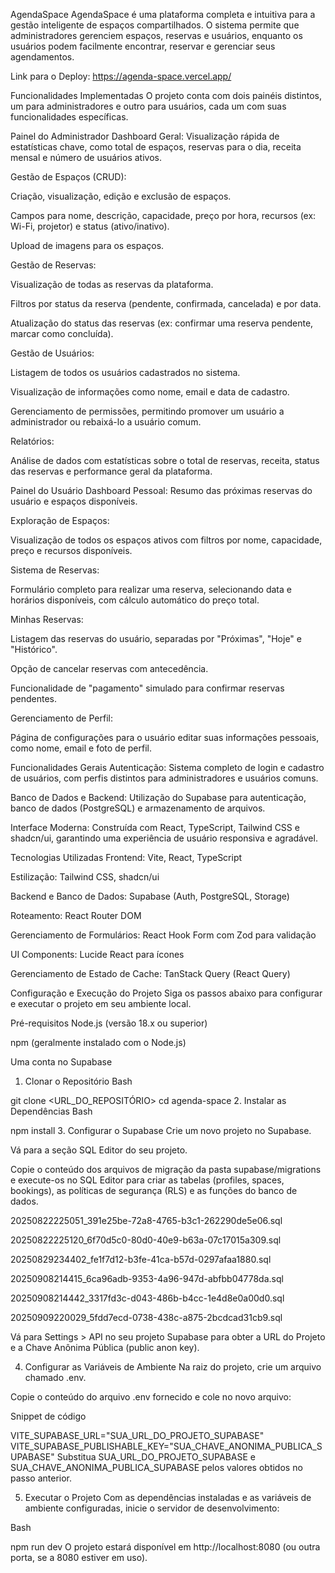 AgendaSpace
AgendaSpace é uma plataforma completa e intuitiva para a gestão inteligente de espaços compartilhados. O sistema permite que administradores gerenciem espaços, reservas e usuários, enquanto os usuários podem facilmente encontrar, reservar e gerenciar seus agendamentos.

Link para o Deploy: https://agenda-space.vercel.app/

Funcionalidades Implementadas
O projeto conta com dois painéis distintos, um para administradores e outro para usuários, cada um com suas funcionalidades específicas.

Painel do Administrador
Dashboard Geral: Visualização rápida de estatísticas chave, como total de espaços, reservas para o dia, receita mensal e número de usuários ativos.

Gestão de Espaços (CRUD):

Criação, visualização, edição e exclusão de espaços.

Campos para nome, descrição, capacidade, preço por hora, recursos (ex: Wi-Fi, projetor) e status (ativo/inativo).

Upload de imagens para os espaços.

Gestão de Reservas:

Visualização de todas as reservas da plataforma.

Filtros por status da reserva (pendente, confirmada, cancelada) e por data.

Atualização do status das reservas (ex: confirmar uma reserva pendente, marcar como concluída).

Gestão de Usuários:

Listagem de todos os usuários cadastrados no sistema.

Visualização de informações como nome, email e data de cadastro.

Gerenciamento de permissões, permitindo promover um usuário a administrador ou rebaixá-lo a usuário comum.

Relatórios:

Análise de dados com estatísticas sobre o total de reservas, receita, status das reservas e performance geral da plataforma.

Painel do Usuário
Dashboard Pessoal: Resumo das próximas reservas do usuário e espaços disponíveis.

Exploração de Espaços:

Visualização de todos os espaços ativos com filtros por nome, capacidade, preço e recursos disponíveis.

Sistema de Reservas:

Formulário completo para realizar uma reserva, selecionando data e horários disponíveis, com cálculo automático do preço total.

Minhas Reservas:

Listagem das reservas do usuário, separadas por "Próximas", "Hoje" e "Histórico".

Opção de cancelar reservas com antecedência.

Funcionalidade de "pagamento" simulado para confirmar reservas pendentes.

Gerenciamento de Perfil:

Página de configurações para o usuário editar suas informações pessoais, como nome, email e foto de perfil.

Funcionalidades Gerais
Autenticação: Sistema completo de login e cadastro de usuários, com perfis distintos para administradores e usuários comuns.

Banco de Dados e Backend: Utilização do Supabase para autenticação, banco de dados (PostgreSQL) e armazenamento de arquivos.

Interface Moderna: Construída com React, TypeScript, Tailwind CSS e shadcn/ui, garantindo uma experiência de usuário responsiva e agradável.

Tecnologias Utilizadas
Frontend: Vite, React, TypeScript

Estilização: Tailwind CSS, shadcn/ui

Backend e Banco de Dados: Supabase (Auth, PostgreSQL, Storage)

Roteamento: React Router DOM

Gerenciamento de Formulários: React Hook Form com Zod para validação

UI Components: Lucide React para ícones

Gerenciamento de Estado de Cache: TanStack Query (React Query)

Configuração e Execução do Projeto
Siga os passos abaixo para configurar e executar o projeto em seu ambiente local.

Pré-requisitos
Node.js (versão 18.x ou superior)

npm (geralmente instalado com o Node.js)

Uma conta no Supabase

1. Clonar o Repositório
Bash

git clone <URL_DO_REPOSITÓRIO>
cd agenda-space
2. Instalar as Dependências
Bash

npm install
3. Configurar o Supabase
Crie um novo projeto no Supabase.

Vá para a seção SQL Editor do seu projeto.

Copie o conteúdo dos arquivos de migração da pasta supabase/migrations e execute-os no SQL Editor para criar as tabelas (profiles, spaces, bookings), as políticas de segurança (RLS) e as funções do banco de dados.

20250822225051_391e25be-72a8-4765-b3c1-262290de5e06.sql

20250822225120_6f70d5c0-80d0-40e9-b63a-07c17015a309.sql

20250829234402_fe1f7d12-b3fe-41ca-b57d-0297afaa1880.sql

20250908214415_6ca96adb-9353-4a96-947d-abfbb04778da.sql

20250908214442_3317fd3c-d043-486b-b4cc-1e4d8e0a00d0.sql

20250909220029_5fdd7ecd-0738-438c-a875-2bcdcad31cb9.sql

Vá para Settings > API no seu projeto Supabase para obter a URL do Projeto e a Chave Anônima Pública (public anon key).

4. Configurar as Variáveis de Ambiente
Na raiz do projeto, crie um arquivo chamado .env.

Copie o conteúdo do arquivo .env fornecido e cole no novo arquivo:

Snippet de código

VITE_SUPABASE_URL="SUA_URL_DO_PROJETO_SUPABASE"
VITE_SUPABASE_PUBLISHABLE_KEY="SUA_CHAVE_ANONIMA_PUBLICA_SUPABASE"
Substitua SUA_URL_DO_PROJETO_SUPABASE e SUA_CHAVE_ANONIMA_PUBLICA_SUPABASE pelos valores obtidos no passo anterior.

5. Executar o Projeto
Com as dependências instaladas e as variáveis de ambiente configuradas, inicie o servidor de desenvolvimento:

Bash

npm run dev
O projeto estará disponível em http://localhost:8080 (ou outra porta, se a 8080 estiver em uso).
